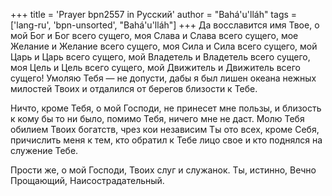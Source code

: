 +++
title = 'Prayer bpn2557 in Русский'
author = "Bahá'u'lláh"
tags = ['lang-ru', 'bpn-unsorted', "Bahá'u'lláh"]
+++
Да восславится имя Твое, о мой Бог и Бог всего сущего, моя Слава и Слава всего сущего, мое Желание и Желание всего сущего, моя Сила и Сила всего сущего, мой Царь и Царь всего сущего, мой Владетель и Владетель всего сущего, моя Цель и Цель всего сущего, мой Движитель и Движитель всего сущего! Умоляю Тебя — не допусти, дабы я был лишен океана нежных милостей Твоих и отдалился от берегов близости к Тебе.

Ничто, кроме Тебя, о мой Господи, не принесет мне пользы, и близость к кому бы то ни было, помимо Тебя, ничего мне не даст. Молю Тебя обилием Твоих богатств, чрез кои независим Ты ото всех, кроме Себя, причислить меня к тем, кто обратил к Тебе лицо свое и кто поднялся на служение Тебе.

Прости же, о мой Господи, Твоих слуг и служанок. Ты, истинно, Вечно Прощающий, Наисострадательный.

